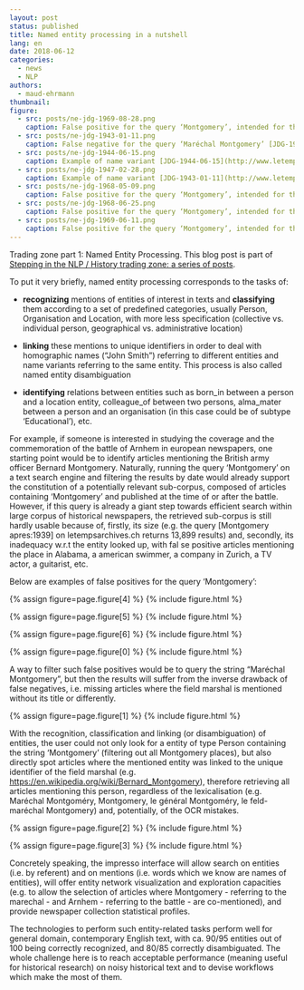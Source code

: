 ```yaml
---
layout: post
status: published
title: Named entity processing in a nutshell
lang: en
date: 2018-06-12
categories:
  - news
  - NLP
authors:
  - maud-ehrmann
thumbnail:
figure:
  - src: posts/ne-jdg-1969-08-28.png
    caption: False positive for the query ‘Montgomery’, intended for the Marechal [JDG-1969-08-28](http://www.letempsarchives.ch/page/JDG_1969_08_28/13/article/8199721/Montgomery)
  - src: posts/ne-jdg-1943-01-11.png
    caption: False negative for the query ‘Maréchal Montgomery’ [JDG-1943-01-11](http://www.letempsarchives.ch/page/JDG_1943_01_11/6/article/7041514/Montgomery)
  - src: posts/ne-jdg-1944-06-15.png
    caption: Example of name variant [JDG-1944-06-15](http://www.letempsarchives.ch/page/JDG_1944_06_15/8/article/7193667/Montgomery)
  - src: posts/ne-jdg-1947-02-28.png
    caption: Example of name variant [JDG-1943-01-11](http://www.letempsarchives.ch/page/JDG_1947_02_28/2/article/7475231/Montgomery)
  - src: posts/ne-jdg-1968-05-09.png
    caption: False positive for the query ‘Montgomery’, intended for the Marechal [JDG-1968-05-09](http://www.letempsarchives.ch/page/JDG_1968_05_09/5/article/8095314/Montgomery)
  - src: posts/ne-jdg-1968-06-25.png
    caption: False positive for the query ‘Montgomery’, intended for the Marechal [JDG-1968-06-25](http://www.letempsarchives.ch/page/JDG_1968_06_25/5/article/8103554/Montgomery)
  - src: posts/ne-jdg-1969-06-11.png
    caption: False positive for the query ‘Montgomery’, intended for the Marechal [JDG-1969-06-11](http://www.letempsarchives.ch/page/JDG_1969_06_11/6/article/8181579/Montgomery)
---
```


Trading zone part 1: Named Entity Processing. This blog post is part of [Stepping in the NLP / History trading zone: a series of posts](/news/2018/06/11/tradingzone-umbrella.html).

<!-- more -->

To put it very briefly, named entity processing corresponds to the tasks of:

- **recognizing** mentions of entities of interest in texts and **classifying** them according to a set of predefined categories, usually Person, Organisation and Location, with more less specification (collective vs. individual person, geographical vs. administrative location)

- **linking** these mentions to unique identifiers in order to deal with homographic names (“John Smith”) referring to different entities and name variants referring to the same entity. This process is also called named entity disambiguation

- **identifying** relations between entities such as born_in between a person and a location entity, colleague_of between two persons, alma_mater between a person and an organisation (in this case could be of subtype ‘Educational’), etc.

For example, if someone is interested in studying the coverage and the commemoration of the battle of Arnhem in european newspapers, one starting point would be to identify articles mentioning the British army officer Bernard Montgomery. Naturally, running the query ‘Montgomery’ on a text search engine and filtering the results by date would already support the constitution of a potentially relevant sub-corpus, composed of articles containing ‘Montgomery’ and published at the time of or after the battle. However, if this query is already a giant step towards efficient search within large corpus of historical newspapers, the retrieved sub-corpus is still hardly usable because of, firstly, its size (e.g. the query [Montgomery apres:1939] on letempsarchives.ch returns 13,899 results) and, secondly, its inadequacy w.r.t the entity looked up, with fal se positive articles mentioning the place in Alabama, a american swimmer, a company in Zurich, a TV actor, a guitarist, etc.

Below are examples of false positives for the query ‘Montgomery’:

{% assign figure=page.figure[4] %}
{% include figure.html %}

{% assign figure=page.figure[5] %}
{% include figure.html %}

{% assign figure=page.figure[6] %}
{% include figure.html %}

{% assign figure=page.figure[0] %}
{% include figure.html %}

A way to filter such false positives would be to query the string “Maréchal Montgomery”, but then the results will suffer from the inverse drawback of false negatives, i.e. missing articles where the field marshal is mentioned without its title or differently.

{% assign figure=page.figure[1] %}
{% include figure.html %}

With the recognition, classification and linking (or disambiguation) of entities, the user could not only look for a entity of type Person containing the string ‘Montgomery’ (filtering out all Montgomery places), but also directly spot articles where the mentioned entity was linked to the unique identifier of the field marshal (e.g. https://en.wikipedia.org/wiki/Bernard_Montgomery), therefore retrieving all articles mentioning this person, regardless of the lexicalisation (e.g. Maréchal Montgoméry, Montgomery, le général Montgoméry, le feld-maréchal Montgomery) and, potentially, of the OCR mistakes.

{% assign figure=page.figure[2] %}
{% include figure.html %}

{% assign figure=page.figure[3] %}
{% include figure.html %}

Concretely speaking, the impresso interface will allow search on entities (i.e. by referent) and on mentions (i.e. words which we know are names of entities), will offer entity network visualization and exploration capacities (e.g. to allow the selection of articles where Montgomery - referring to the marechal - and Arnhem - referring to the battle - are co-mentioned), and provide newspaper collection statistical profiles.

The technologies to perform such entity-related tasks perform well for general domain, contemporary English text, with ca. 90/95 entities out of 100 being correctly recognized, and 80/85 correctly disambiguated. The whole challenge here is to reach acceptable performance (meaning useful for historical research) on noisy historical text and to devise workflows which make the most of them.
